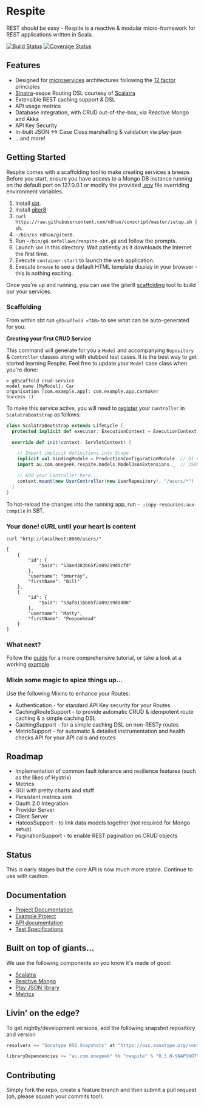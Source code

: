 # Respite

REST should be easy - Respite is a reactive & modular micro-framework for REST applications written in Scala.

[![Build Status](https://travis-ci.org/mefellows/respite.svg?branch=master)](https://travis-ci.org/mefellows/respite)
[![Coverage Status](https://coveralls.io/repos/mefellows/respite/badge.png?branch=master)](https://coveralls.io/r/mefellows/respite?branch=master)
## Features

* Designed for [microservices](http://martinfowler.com/articles/microservices.html) architectures following the [12 factor](http://12factor.net/) principles
* [Sinatra](http://sinatrarb.com/)-esque Routing DSL courtesy of [Scalatra](http://scalatra.org)
* Extensible REST caching support & DSL
* API usage metrics
* Database integration, with CRUD out-of-the-box, via Reactive Mongo and Akka
* API Key Security
* In-built JSON <-> Case Class marshalling & validation via play-json
* ...and more!

## Getting Started

Respite comes with a scaffolding tool to make creating services a breeze. Before you start, ensure you have access to a Mongo DB instance running on the default port on 127.0.0.1 or modify the provided [.env](https://github.com/mefellows/sbt-dotenv) file overriding environment variables.

1. Install [sbt](http://www.scala-sbt.org/release/tutorial/Setup.html).
2. Install [giter8](https://github.com/n8han/giter8#installation):
  1. `curl https://raw.githubusercontent.com/n8han/conscript/master/setup.sh | sh`.
  2. `~/bin/cs n8han/giter8`.
3. Run `~/bin/g8 mefellows/respite-sbt.g8` and follow the prompts.
4. Launch `sbt` in this directory. Wait patiently as it downloads the Internet the first time.
5. Execute `container:start` to launch the web application.
6. Execute `browse` to see a default HTML template display in your browser - this is nothing exciting.

Once you're up and running, you can use the giter8 [scaffolding](https://github.com/n8han/giter8#scaffolding-plugin) tool to build our your services.

### Scaffolding

From within sbt run `g8Scaffold <TAB>` to see what can be auto-generated for you:

**Creating your first CRUD Service**

This command will generate for you a `Model` and accompanying `Repository` & `Controller` classes along with stubbed test cases. It is the best way to get started learning Respite. Feel free to update your `Model` case class when you're done:

```
> g8Scaffold crud-service
model_name [MyModel]: Car
organisation [com.example.app]: com.example.app.carmaker
Success :)
```

To make this service active, you will need to [register](http://respite.onegeek.com.au/routing/#register) your `Controller` in `ScalatraBootstrap` as follows:

```scala
class ScalatraBootstrap extends LifeCycle {
  protected implicit def executor: ExecutionContext = ExecutionContext.global

  override def init(context: ServletContext) {

    // Import implicit definitions into Scope
    implicit val bindingModule = ProductionConfigurationModule  // DI Configuration object
    import au.com.onegeek.respite.models.ModelJsonExtensions._  // JSON extensions

    // Add your Controller here...
    context.mount(new UserController(new UserRepository), "/users/*")
  }
}
```

To hot-reload the changes into the running app, run `~ ;copy-resources;aux-compile` in SBT.

### Your done! cURL until your heart is content

    curl "http://localhost:8080/users/"

    [
        {
            "id": {
                "$oid": "53aed383b65f2a89219ddcfd"
            },
            "username": "bmurray",
            "firstName": "Bill"
        },
        {
            "id": {
                "$oid": "53af811bb65f2a89219ddd08"
            },
            "username": "Matty",
            "firstName": "Poopoohead"
        }
    ]

### What next?

Follow the [guide](http://respite.onegeek.com.au/) for a more comprehensive tutorial, or take a look at a working [example](https://github.com/mefellows/respite/tree/master/respite-examples).

### Mixin some magic to spice things up...

Use the following Mixins to enhance your Routes:

* Authentication - for standard API Key security for your Routes
* CachingRouteSupport - to provide automatic CRUD & idempotent route caching & a simple caching DSL
* CachingSupport - for a simple caching DSL on non-RESTy routes
* MetricSupport - for automatic & detailed instrumentation and health checks API for your API calls and routes

## Roadmap

* Implementation of common fault tolerance and resilience features (such as the likes of Hystrix)
* Metrics
 * GUI with pretty charts and stuff
 * Persistent metrics sink
* Oauth 2.0 Integration
 * Provider Server
 * Client Server
* HateosSupport - to link data models together (not required for Mongo setup)
* PaginationSupport - to enable REST pagination on CRUD objects

## Status

This is early stages but the core API is now much more stable. Continue to use with caution.

## Documentation

* [Project Documentation](http://respite.onegeek.com.au/)
* [Example Project](https://github.com/mefellows/respite/tree/master/respite-examples)
* [API documentation](http://respite.onegeek.com.au/latest/api/#package)
* [Test Specifications](http://respite.onegeek.com.au/latest/specifications/)

## Built on top of giants...

We use the following components so you know it's made of good:

* [Scalatra](http://www.scalatra.org)
* [Reactive Mongo](http://reactivemongo.org/)
* [Play JSON library](http://www.playframework.com/documentation/2.1.1/ScalaJson)
* [Metrics](https://github.com/codahale/metrics)

## Livin' on the edge?

To get nightly/development versions, add the following snapshot repository and version

```scala
resolvers += "Sonatype OSS Snapshots" at "https://oss.sonatype.org/content/repositories/snapshots"

libraryDependencies += "au.com.onegeek" %% "respite" % "0.3.0-SNAPSHOT"
```

## Contributing

Simply fork the repo, create a feature branch and then submit a pull request (oh, please squash your commits too!).
